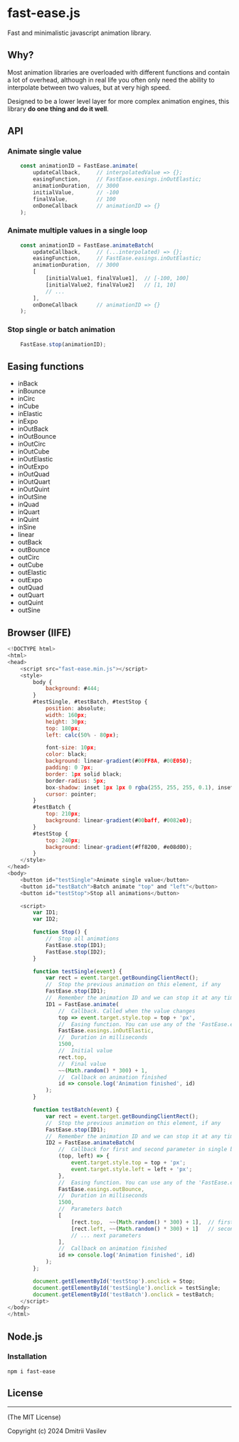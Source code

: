 # fast-ease.js

Fast and minimalistic javascript animation library.

## Why?

Most animation libraries are overloaded with different functions and contain a lot of overhead, although in real life you often only need the ability to interpolate between two values, but at very high speed.

Designed to be a lower level layer for more complex animation engines, this library **do one thing and do it well**.

## API

### Animate single value

```javascript
    const animationID = FastEase.animate(
        updateCallback,     // interpolatedValue => {};
        easingFunction,     // FastEase.easings.inOutElastic;
        animationDuration,  // 3000
        initialValue,       // -100
        finalValue,         // 100
        onDoneCallback      // animationID => {}
    );
```

### Animate multiple values in a single loop

```javascript
    const animationID = FastEase.animateBatch(
        updateCallback,     // (...interpolated) => {};
        easingFunction,     // FastEase.easings.inOutElastic;
        animationDuration,  // 3000
        [
            [initialValue1, finalValue1],  // [-100, 100]
            [initialValue2, finalValue2]   // [1, 10]
            // ...
        ],
        onDoneCallback      // animationID => {}
    );
```

### Stop single or batch animation

```javascript
    FastEase.stop(animationID);
```

## Easing functions

- inBack
- inBounce
- inCirc
- inCube
- inElastic
- inExpo
- inOutBack
- inOutBounce
- inOutCirc
- inOutCube
- inOutElastic
- inOutExpo
- inOutQuad
- inOutQuart
- inOutQuint
- inOutSine
- inQuad
- inQuart
- inQuint
- inSine
- linear
- outBack
- outBounce
- outCirc
- outCube
- outElastic
- outExpo
- outQuad
- outQuart
- outQuint
- outSine

## Browser (IIFE)

```javascript
<!DOCTYPE html>
<html>
<head>
    <script src="fast-ease.min.js"></script>
    <style>
        body {
            background: #444;
        }
        #testSingle, #testBatch, #testStop {
            position: absolute;
            width: 160px;
            height: 30px;
            top: 180px;
            left: calc(50% - 80px);

            font-size: 10px;
            color: black;
            background: linear-gradient(#00FF8A, #00E050);
            padding: 0 7px;
            border: 1px solid black;
            border-radius: 5px;
            box-shadow: inset 1px 1px 0 rgba(255, 255, 255, 0.1), inset -1px -1px 0 rgba(0, 0, 0, 0.1);
            cursor: pointer;
        }
        #testBatch {
            top: 210px;
            background: linear-gradient(#00baff, #0082e0);
        }
        #testStop {
            top: 240px;
            background: linear-gradient(#ff8200, #e08d00);
        }
    </style>
</head>
<body>
    <button id="testSingle">Animate single value</button>
    <button id="testBatch">Batch animate "top" and "left"</button>
    <button id="testStop">Stop all animations</button>

    <script>
        var ID1;
        var ID2;

        function Stop() {
            //  Stop all animations
            FastEase.stop(ID1);
            FastEase.stop(ID2);
        }

        function testSingle(event) {
            var rect = event.target.getBoundingClientRect();
            //  Stop the previous animation on this element, if any
            FastEase.stop(ID1);
            //  Remember the animation ID and we can stop it at any time with it
            ID1 = FastEase.animate(
                //  Callback. Called when the value changes
                top => event.target.style.top = top + 'px',
                //  Easing function. You can use any of the 'FastEase.easings' or create your own.
                FastEase.easings.inOutElastic,
                //  Duration in milliseconds
                1500,
                //  Initial value
                rect.top,
                //  Final value
                ~~(Math.random() * 300) + 1,
                //  Callback on animation finished
                id => console.log('Animation finished', id)
            );
        }

        function testBatch(event) {
            var rect = event.target.getBoundingClientRect();
            //  Stop the previous animation on this element, if any
            FastEase.stop(ID1);
            //  Remember the animation ID and we can stop it at any time with it
            ID2 = FastEase.animateBatch(
                //  Callback for first and second parameter in single batch. Called when the value changes
                (top, left) => {
                    event.target.style.top = top + 'px';
                    event.target.style.left = left + 'px';
                },
                //  Easing function. You can use any of the 'FastEase.easings' or create your own.
                FastEase.easings.outBounce,
                //  Duration in milliseconds
                1500,
                //  Parameters batch
                [
                    [rect.top,  ~~(Math.random() * 300) + 1],  // first parameter (initial and final value)
                    [rect.left, ~~(Math.random() * 300) + 1]   // second parameter (initial and final value)
                    // ... next parameters
                ],
                //  Callback on animation finished
                id => console.log('Animation finished', id)
            );
        };

        document.getElementById('testStop').onclick = Stop;
        document.getElementById('testSingle').onclick = testSingle;
        document.getElementById('testBatch').onclick = testBatch;
    </script>
</body>
</html>

```

## Node.js

### Installation

```
npm i fast-ease
```

## License
--------------

(The MIT License)

Copyright (c) 2024 Dmitrii Vasilev
